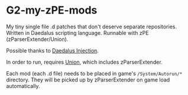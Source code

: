 # G2-my-zPE-mods
My tiny single file .d patches that don't deserve separate repositories. Written in Daedalus scripting language. Runnable with zPE (zParserExtender/Union).

Possible thanks to [Daedalus Injection](https://gothic-modding-community.github.io/gmc/zengin/scripts/extenders/zparserextender/daedalus_injection/).

In order to run, requires [Union](https://drive.google.com/file/d/1AkU5qvxIx7zc3kdpGAwlgA-2WiGS7sU5/view), which includes zParserExtender. 

Each mod (each .d file) needs to be placed in game's `/System/Autorun/*` directory. They will be picked up by zParserExtender on game load automatically.
